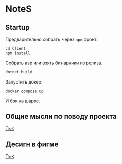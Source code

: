 # NoteS
## Startup
Предварительно собрать через `npm` фронт.
```zsh
cd Client
npm install
```
Собрать asp или взять бинарники из релиза.
```zsh
dotnet build

```
Запустить докер:
```zsh
docker compose up
```
И бэк на шарпе. 
## Общие мысли по поводу проекта
[Тык](https://github.com/anywaythanks/NoteS/blob/main/NoteS/problems.md)

## Десигн в фигме
[Тык](https://www.figma.com/design/fnDv5W0H5QJdaQoFunDDA7/NoteS?node-id=0-1&t=RCA0qge5pxpyP6s4-1)
